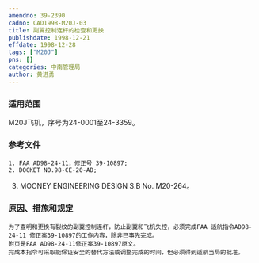 ```yaml
---
amendno: 39-2390  
cadno: CAD1998-M20J-03  
title: 副翼控制连杆的检查和更换  
publishdate: 1998-12-21  
effdate: 1998-12-28  
tags: ["M20J"]  
pns: []  
categories: 中南管理局  
author: 黄进勇  
---
```

  
### 适用范围  
M20J飞机，序号为24-0001至24-3359。  
  
<!--more-->  
### 参考文件  
    1. FAA AD98-24-11，修正号 39-10897;  
    2. DOCKET NO.98-CE-20-AD;  
3. MOONEY ENGINEERING DESIGN S.B No. M20-264。  
  
### 原因、措施和规定  
    为了查明和更换有裂纹的副翼控制连杆，防止副翼和飞机失控，必须完成FAA 适航指令AD98-24-11 修正案39-10897的工作内容，除非已事先完成。  
    附页是FAA AD98-24-11修正案39-10897原文。       
    完成本指令可采取能保证安全的替代方法或调整完成的时间，但必须得到适航当局的批准。  
